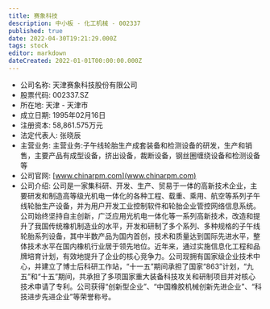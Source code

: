 ```yaml
---
title: 赛象科技
description: 中小板 - 化工机械 - 002337
published: true
date: 2022-04-30T19:21:29.000Z
tags: stock
editor: markdown
dateCreated: 2022-01-01T00:00:00.000Z
---
```


- 公司名称: 天津赛象科技股份有限公司
- 股票代码: 002337.SZ
- 所在地: 天津 - 天津市
- 成立日期: 1995年02月16日
- 注册资本: 58,861.575万元
- 法定代表人: 张晓辰
- 主营业务: 主营业务:子午线轮胎生产成套装备和检测设备的研发，生产和销售，主要产品有成型设备，挤出设备，裁断设备，钢丝圈缠绕设备和检测设备等
- 公司官网: [www.chinarpm.com](www.chinarpm.com)
- 公司介绍: 公司是一家集科研、开发、生产、贸易于一体的高新技术企业，主要研发和制造高等级光机电一体化的各种工程、载重、乘用、航空等系列子午线轮胎生产设备，并为用户开发工业控制软件和轮胎企业管控网络信息系统。公司始终坚持自主创新，广泛应用光机电一体化等一系列高新技术，改造和提升了我国传统橡机制造业的水平，开发和研制了多个系列、多种规格的子午线轮胎系列设备，其中半数产品为国内首创，技术和质量达到国际先进水平，整体技术水平在国内橡机行业居于领先地位。近年来，通过实施信息化工程和品牌培育计划，有效地提升了企业的核心竞争力。公司现拥有国家级企业技术中心，并建立了博士后科研工作站，“十一五”期间承担了国家“863”计划，“九五”和“十五”期间，共承担了多项国家重大装备科技攻关和研制项目并对核心技术申请了专利。公司获得“创新型企业”、“中国橡胶机械创新先进企业”、“科技进步先进企业”等荣誉称号。


